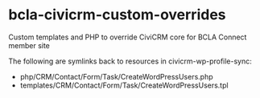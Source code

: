 # bcla-civicrm-custom-overrides
Custom templates and PHP to override CiviCRM core for BCLA Connect member site

The following are symlinks back to resources in civicrm-wp-profile-sync:
* php/CRM/Contact/Form/Task/CreateWordPressUsers.php
* templates/CRM/Contact/Form/Task/CreateWordPressUsers.tpl
